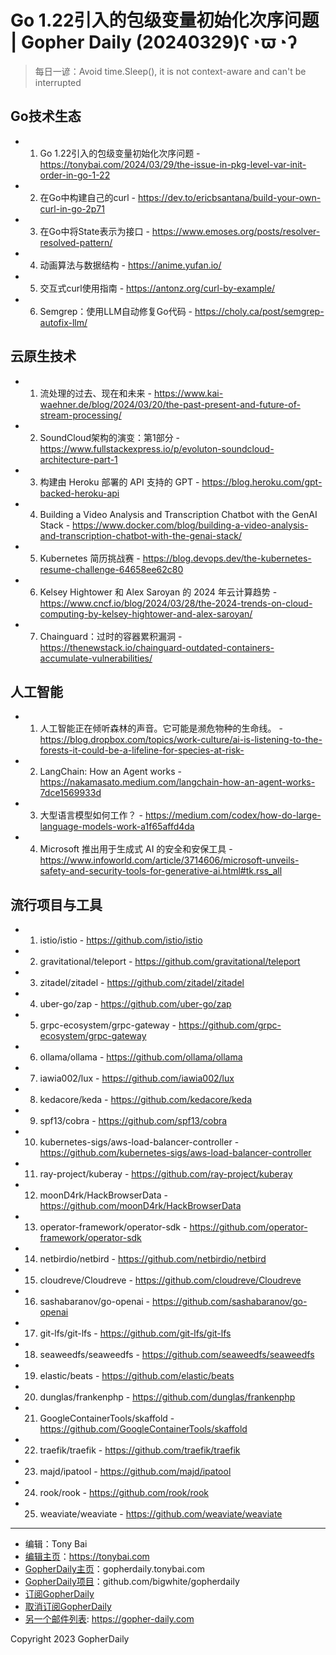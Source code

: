 # Go 1.22引入的包级变量初始化次序问题 | Gopher Daily (20240329)ʕ◔ϖ◔ʔ

>每日一谚：Avoid time.Sleep(), it is not context-aware and can't be interrupted

## Go技术生态


- 1. Go 1.22引入的包级变量初始化次序问题 - https://tonybai.com/2024/03/29/the-issue-in-pkg-level-var-init-order-in-go-1-22

- 2. 在Go中构建自己的curl - https://dev.to/ericbsantana/build-your-own-curl-in-go-2p71

- 3. 在Go中将State表示为接口 - https://www.emoses.org/posts/resolver-resolved-pattern/

- 4. 动画算法与数据结构 - https://anime.yufan.io/

- 5. 交互式curl使用指南 - https://antonz.org/curl-by-example/

- 6. Semgrep：使用LLM自动修复Go代码 - https://choly.ca/post/semgrep-autofix-llm/


## 云原生技术


- 1. 流处理的过去、现在和未来 - https://www.kai-waehner.de/blog/2024/03/20/the-past-present-and-future-of-stream-processing/

- 2. SoundCloud架构的演变：第1部分 - https://www.fullstackexpress.io/p/evoluton-soundcloud-architecture-part-1

- 3. 构建由 Heroku 部署的 API 支持的 GPT - https://blog.heroku.com/gpt-backed-heroku-api

- 4. Building a Video Analysis and Transcription Chatbot with the GenAI Stack - https://www.docker.com/blog/building-a-video-analysis-and-transcription-chatbot-with-the-genai-stack/

- 5. Kubernetes 简历挑战赛 - https://blog.devops.dev/the-kubernetes-resume-challenge-64658ee62c80

- 6. Kelsey Hightower 和 Alex Saroyan 的 2024 年云计算趋势 - https://www.cncf.io/blog/2024/03/28/the-2024-trends-on-cloud-computing-by-kelsey-hightower-and-alex-saroyan/

- 7. Chainguard：过时的容器累积漏洞 - https://thenewstack.io/chainguard-outdated-containers-accumulate-vulnerabilities/


## 人工智能


- 1. 人工智能正在倾听森林的声音。它可能是濒危物种的生命线。 - https://blog.dropbox.com/topics/work-culture/ai-is-listening-to-the-forests-it-could-be-a-lifeline-for-species-at-risk-

- 2. LangChain: How an Agent works - https://nakamasato.medium.com/langchain-how-an-agent-works-7dce1569933d

- 3. 大型语言模型如何工作？ - https://medium.com/codex/how-do-large-language-models-work-a1f65affd4da

- 4. Microsoft 推出用于生成式 AI 的安全和安保工具 - https://www.infoworld.com/article/3714606/microsoft-unveils-safety-and-security-tools-for-generative-ai.html#tk.rss_all


## 流行项目与工具


- 1. istio/istio - https://github.com/istio/istio

- 2. gravitational/teleport - https://github.com/gravitational/teleport

- 3. zitadel/zitadel - https://github.com/zitadel/zitadel

- 4. uber-go/zap - https://github.com/uber-go/zap

- 5. grpc-ecosystem/grpc-gateway - https://github.com/grpc-ecosystem/grpc-gateway

- 6. ollama/ollama - https://github.com/ollama/ollama

- 7. iawia002/lux - https://github.com/iawia002/lux

- 8. kedacore/keda - https://github.com/kedacore/keda

- 9. spf13/cobra - https://github.com/spf13/cobra

- 10. kubernetes-sigs/aws-load-balancer-controller - https://github.com/kubernetes-sigs/aws-load-balancer-controller

- 11. ray-project/kuberay - https://github.com/ray-project/kuberay

- 12. moonD4rk/HackBrowserData - https://github.com/moonD4rk/HackBrowserData

- 13. operator-framework/operator-sdk - https://github.com/operator-framework/operator-sdk

- 14. netbirdio/netbird - https://github.com/netbirdio/netbird

- 15. cloudreve/Cloudreve - https://github.com/cloudreve/Cloudreve

- 16. sashabaranov/go-openai - https://github.com/sashabaranov/go-openai

- 17. git-lfs/git-lfs - https://github.com/git-lfs/git-lfs

- 18. seaweedfs/seaweedfs - https://github.com/seaweedfs/seaweedfs

- 19. elastic/beats - https://github.com/elastic/beats

- 20. dunglas/frankenphp - https://github.com/dunglas/frankenphp

- 21. GoogleContainerTools/skaffold - https://github.com/GoogleContainerTools/skaffold

- 22. traefik/traefik - https://github.com/traefik/traefik

- 23. majd/ipatool - https://github.com/majd/ipatool

- 24. rook/rook - https://github.com/rook/rook

- 25. weaviate/weaviate - https://github.com/weaviate/weaviate


----

- 编辑：Tony Bai
- [编辑主页](https://tonybai.com)：https://tonybai.com
- [GopherDaily主页](https://gopherdaily.tonybai.com)：gopherdaily.tonybai.com
- [GopherDaily项目](https://github.com/bigwhite/gopherdaily)：github.com/bigwhite/gopherdaily
- [订阅GopherDaily](https://gopherdaily.tonybai.com/subscribe)
- [取消订阅GopherDaily](https://gopherdaily.tonybai.com/unsubscribe)
- [另一个邮件列表](https://gopher-daily.com): https://gopher-daily.com

Copyright 2023 GopherDaily
